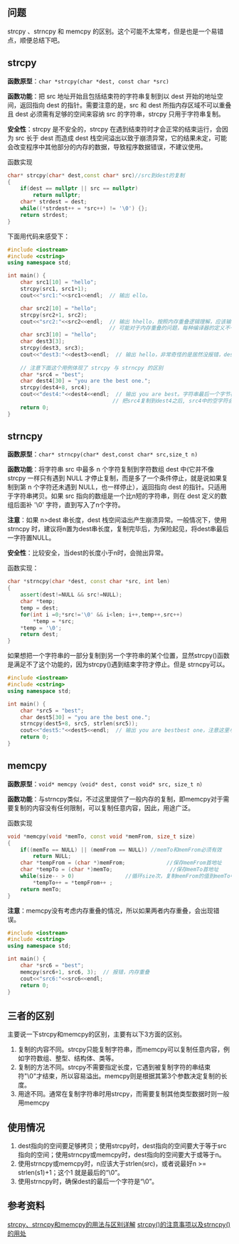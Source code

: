 ## 问题

strcpy 、strncpy 和 memcpy 的区别。这个可能不太常考，但是也是一个易错点，顺便总结下吧。

## strcpy

**函数原型**：`char *strcpy(char *dest, const char *src)`

**函数功能**：把 src 地址开始且包括结束符的字符串复制到以 dest 开始的地址空间，返回指向 dest 的指针。需要注意的是，src 和 dest 所指内存区域不可以重叠且 dest 必须需有足够的空间来容纳 src 的字符串，strcpy 只用于字符串复制。

**安全性**：strcpy 是不安全的，strcpy 在遇到结束符时才会正常的结束运行，会因为 src 长于 dest 而造成 dest 栈空间溢出以致于崩溃异常，它的结果未定，可能会改变程序中其他部分的内存的数据，导致程序数据错误，不建议使用。

函数实现

```cpp
char* strcpy(char* dest,const char* src)//src到dest的复制
{
	if(dest == nullptr || src == nullptr)
		return nullptr;
	char* strdest = dest;
	while((*strdest++ = *src++) != '\0') {};
	return strdest;
}
```



下面用代码来感受下：

```c++
#include <iostream>
#include <cstring> 
using namespace std;

int main() {
    char src1[10] = "hello";
    strcpy(src1, src1+1);
    cout<<"src1:"<<src1<<endl;  // 输出 ello。

    char src2[10] = "hello";
    strcpy(src2+1, src2);  
    cout<<"src2:"<<src2<<endl;  // 输出 hhello，按照内存重叠逻辑理解，应该输出 hhhhh……，后面是随机两才对，因为'\0'被覆盖，而strcpy要遇到'\0'才会停止复制。
                                // 可能对于内存重叠的问题，每种编译器的定义不一样
    char src3[10] = "hello";
    char dest3[3];
    strcpy(dest3, src3);  
    cout<<"dest3:"<<dest3<<endl;  // 输出 hello，非常奇怪的是居然没报错，dest3的空间不是比src3的小吗？
    
    // 注意下面这个用例体现了 strcpy 与 strncpy 的区别
    char *src4 = "best";
    char dest4[30] = "you are the best one.";
    strcpy(dest4+8, src4);
    cout<<"dest4:"<<dest4<<endl;  // 输出 you are best。字符串最后一个字节存放的是一个空字符——“\0”，用来表示字符串的结束。
                                 // 把src4复制到dest4之后, src4中的空字符会把把复制后的字符串隔断，所以会显示到best就会结束。
    return 0;
}
```

## strncpy

**函数原型**：`char* strncpy(char* dest,const char* src,size_t n)`

**函数功能**：将字符串 src 中最多 n 个字符复制到字符数组 dest 中(它并不像 strcpy 一样只有遇到 NULL 才停止复制，而是多了一个条件停止，就是说如果复制到第 n 个字符还未遇到 NULL，也一样停止），返回指向 dest 的指针。只适用于字符串拷贝。如果 src 指向的数组是一个比n短的字符串，则在 dest 定义的数组后面补 '\0' 字符，直到写入了n个字符。

**注意**：如果 n>dest 串长度，dest 栈空间溢出产生崩溃异常。一般情况下，使用 strncpy 时，建议将n置为dest串长度，复制完毕后，为保险起见，将dest串最后一字符置NULL。

**安全性**：比较安全，当dest的长度小于n时，会抛出异常。

函数实现：

```c++
char *strncpy(char *dest, const char *src, int len)
{     
	assert(dest!=NULL && src!=NULL);      
	char *temp;     
	temp = dest;     
	for(int i =0;*src!='\0' && i<len; i++,temp++,src++)          
		*temp = *src;    
	*temp = '\0';     
	return dest; 
}
```

如果想把一个字符串的一部分复制到另一个字符串的某个位置，显然strcpy()函数是满足不了这个功能的，因为strcpy()遇到结束字符才停止。但是 strncpy可以。

```c++
#include <iostream>
#include <cstring> 
using namespace std;

int main() {
    char *src5 = "best";
    char dest5[30] = "you are the best one.";
    strncpy(dest5+8, src5, strlen(src5));
    cout<<"dest5:"<<dest5<<endl;  // 输出 you are bestbest one，注意这里与上面代码最后一个示例的区别
    return 0;
}
```

## memcpy

**函数原型**：`void* memcpy（void* dest, const void* src, size_t n）`

**函数功能**：与strncpy类似，不过这里提供了一般内存的复制，即memcpy对于需要复制的内容没有任何限制，可以复制任意内容，因此，用途广泛。

函数实现

```c++
void *memcpy(void *memTo, const void *memFrom, size_t size) 
{     
	if((memTo == NULL) || (memFrom == NULL)) //memTo和memFrom必须有效          
		return NULL;     
	char *tempFrom = (char *)memFrom;             //保存memFrom首地址     
	char *tempTo = (char *)memTo;                  //保存memTo首地址          
	while(size-- > 0)                //循环size次，复制memFrom的值到memTo中            
		*tempTo++ = *tempFrom++ ;      
	return memTo; 
}
```

**注意**：memcpy没有考虑内存重叠的情况，所以如果两者内存重叠，会出现错误。

```c++
#include <iostream>
#include <cstring> 
using namespace std;

int main() {
    char *src6 = "best";
    memcpy(src6+1, src6, 3);  // 报错，内存重叠
    cout<<"src6:"<<src6<<endl;
    return 0;
}
```



## 三者的区别

主要说一下strcpy和memcpy的区别，主要有以下3方面的区别。

1. 复制的内容不同。strcpy只能复制字符串，而memcpy可以复制任意内容，例如字符数组、整型、结构体、类等。
2. 复制的方法不同。strcpy不需要指定长度，它遇到被复制字符的串结束符"\0"才结束，所以容易溢出。memcpy则是根据其第3个参数决定复制的长度。
3. 用途不同。通常在复制字符串时用strcpy，而需要复制其他类型数据时则一般用memcpy

## 使用情况
1. dest指向的空间要足够拷贝；使用strcpy时，dest指向的空间要大于等于src指向的空间；使用strncpy或memcpy时，dest指向的空间要大于或等于n。
2. 使用strncpy或memcpy时，n应该大于strlen(src)，或者说最好n >= strlen(s1)+1；这个1 就是最后的“\0”。
3. 使用strncpy时，确保dest的最后一个字符是“\0”。

## 参考资料

[strcpy、strncpy和memcpy的用法与区别详解](http://www.jeepshoe.net/art/7393.html)
[strcpy()的注意事项以及strncpy()的用处](https://blog.csdn.net/ccblogger/article/details/78266762)